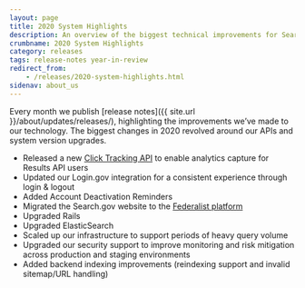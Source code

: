 ```yaml
---
layout: page
title: 2020 System Highlights
description: An overview of the biggest technical improvements for Search.gov over 2020.
crumbname: 2020 System Highlights
category: releases
tags: release-notes year-in-review
redirect_from:
    - /releases/2020-system-highlights.html
sidenav: about_us
---
```


Every month we publish [release notes]({{ site.url }}/about/updates/releases/), highlighting the improvements we’ve made to our technology. The biggest changes in 2020 revolved around our APIs and system version upgrades.

* Released a new [Click Tracking API](https://open.gsa.gov/api/searchgov-clicks/) to enable analytics capture for Results API users
* Updated our Login.gov integration for a consistent experience through login & logout
* Added Account Deactivation Reminders
* Migrated the Search.gov website to the [Federalist platform](https://federalist.18f.gov/)
* Upgraded Rails
* Upgraded ElasticSearch 
* Scaled up our infrastructure to support periods of heavy query volume
* Upgraded our security support to improve monitoring and risk mitigation across production and staging environments
* Added backend indexing improvements (reindexing support and invalid sitemap/URL handling)

